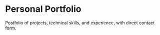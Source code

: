 # Personal Portfolio

Postfolio of projects, technical skills, and experience, with direct contact form.
